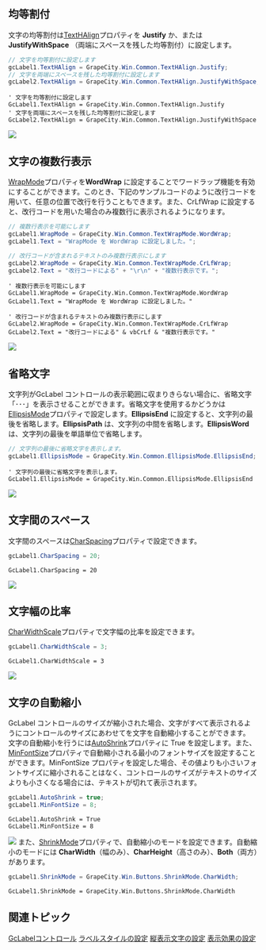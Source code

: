 ## <span class="SectionHeadingText">均等割付</span>

文字の均等割付は[TextHAlign](gcdocsite__documentlink?toc-item-id=a9ff8a5c-8d73-40f6-94cf-ab2cd6af3daf)プロパティを **Justify** か、または **JustifyWithSpace** （両端にスペースを残した均等割付）に設定します。

```csharp
// 文字を均等割付に設定します
gcLabel1.TextHAlign = GrapeCity.Win.Common.TextHAlign.Justify;
// 文字を両端にスペースを残した均等割付に設定します
gcLabel2.TextHAlign = GrapeCity.Win.Common.TextHAlign.JustifyWithSpace;
```

```vbnet
' 文字を均等割付に設定します
GcLabel1.TextHAlign = GrapeCity.Win.Common.TextHAlign.Justify
' 文字を両端にスペースを残した均等割付に設定します
GcLabel2.TextHAlign = GrapeCity.Win.Common.TextHAlign.JustifyWithSpace
```

![](/DOCUMENT_SITE_LINK_PREFIX_HERE/document-site-files/images/06fadbb1-c461-433a-b385-ae4966e56069/images/gclabel.texthalign.png)

## 文字の複数行表示

[WrapMode](gcdocsite__documentlink?toc-item-id=e6d6182d-66d7-42a8-a214-42698c95c4b2)プロパティを**WordWrap** に設定することでワードラップ機能を有効にすることができます。このとき、下記のサンプルコードのように改行コードを用いて、任意の位置で改行を行うこともできます。また、CrLfWrap に設定すると、改行コードを用いた場合のみ複数行に表示されるようになります。

```csharp
// 複数行表示を可能にします 
gcLabel1.WrapMode = GrapeCity.Win.Common.TextWrapMode.WordWrap;
gcLabel1.Text = "WrapMode を WordWrap に設定しました。";

// 改行コードが含まれるテキストのみ複数行表示にします 
gcLabel2.WrapMode = GrapeCity.Win.Common.TextWrapMode.CrLfWrap;
gcLabel2.Text = "改行コードによる" + "\r\n" + "複数行表示です。";
```

```vbnet
' 複数行表示を可能にします 
GcLabel1.WrapMode = GrapeCity.Win.Common.TextWrapMode.WordWrap
GcLabel1.Text = "WrapMode を WordWrap に設定しました。"

' 改行コードが含まれるテキストのみ複数行表示にします 
GcLabel2.WrapMode = GrapeCity.Win.Common.TextWrapMode.CrLfWrap
GcLabel2.Text = "改行コードによる" & vbCrLf & "複数行表示です。"
```

![](/DOCUMENT_SITE_LINK_PREFIX_HERE/document-site-files/images/06fadbb1-c461-433a-b385-ae4966e56069/images/gclabel.wrapmode.png)

## 省略文字

文字列がGcLabel コントロールの表示範囲に収まりきらない場合に、省略文字「･･･」を表示させることができます。省略文字を使用するかどうかは[EllipsisMode](gcdocsite__documentlink?toc-item-id=a0908b97-71f5-4c56-a5c3-c2662804302d)プロパティで設定します。**EllipsisEnd** に設定すると、文字列の最後を省略します。**EllipsisPath** は、文字列の中間を省略します。**EllipsisWord** は、文字列の最後を単語単位で省略します。

```csharp
// 文字列の最後に省略文字を表示します。
gcLabel1.EllipsisMode = GrapeCity.Win.Common.EllipsisMode.EllipsisEnd;
```

```vbnet
' 文字列の最後に省略文字を表示します。
GcLabel1.EllipsisMode = GrapeCity.Win.Common.EllipsisMode.EllipsisEnd
```

![](/DOCUMENT_SITE_LINK_PREFIX_HERE/document-site-files/images/06fadbb1-c461-433a-b385-ae4966e56069/images/gclabel.ellipsisend.png)

## 文字間のスペース

文字間のスペースは[CharSpacing](gcdocsite__documentlink?toc-item-id=dbe6c9f6-92d4-4891-b50b-1328e0ac858d)プロパティで設定できます。

```csharp
gcLabel1.CharSpacing = 20;
```

```vbnet
GcLabel1.CharSpacing = 20
```

![](/DOCUMENT_SITE_LINK_PREFIX_HERE/document-site-files/images/06fadbb1-c461-433a-b385-ae4966e56069/images/gclabel.charspace.png)

## 文字幅の比率

[CharWidthScale](gcdocsite__documentlink?toc-item-id=d9befdd5-a9ec-49b3-b1fc-87a761533aaa)プロパティで文字幅の比率を設定できます。

```csharp
gcLabel1.CharWidthScale = 3;
```

```vbnet
GcLabel1.CharWidthScale = 3
```

![](/DOCUMENT_SITE_LINK_PREFIX_HERE/document-site-files/images/06fadbb1-c461-433a-b385-ae4966e56069/images/gclabel.charwidthscale.png)

## 文字の自動縮小

GcLabel コントロールのサイズが縮小された場合、文字がすべて表示されるようにコントロールのサイズにあわせてを文字を自動縮小することができます。
文字の自動縮小を行うには[AutoShrink](gcdocsite__documentlink?toc-item-id=c95bc808-07b9-4252-a93b-8e9f1a35cda6)プロパティに True を設定します。また、[MinFontSize](gcdocsite__documentlink?toc-item-id=4586b6d4-cc32-4bc8-ac5f-37c26ce9b702)プロパティで自動縮小される最小のフォントサイズを設定することができます。MinFontSize プロパティを設定した場合、その値よりも小さいフォントサイズに縮小されることはなく、コントロールのサイズがテキストのサイズよりも小さくなる場合には、テキストが切れて表示されます。

```csharp
gcLabel1.AutoShrink = true;
gcLabel1.MinFontSize = 8;
```

```vbnet
GcLabel1.AutoShrink = True
GcLabel1.MinFontSize = 8
```

![](/DOCUMENT_SITE_LINK_PREFIX_HERE/document-site-files/images/06fadbb1-c461-433a-b385-ae4966e56069/images/gclabel.autoshrink.png)
また、[ShrinkMode](gcdocsite__documentlink?toc-item-id=964d005c-3b5f-4c82-8f74-028e1936132d)プロパティで、自動縮小のモードを設定できます。自動縮小のモードには **CharWidth**（幅のみ）、**CharHeight**（高さのみ）、**Both**（両方）があります。

```csharp
gcLabel1.ShrinkMode = GrapeCity.Win.Buttons.ShrinkMode.CharWidth;
```

```vbnet
GcLabel1.ShrinkMode = GrapeCity.Win.Buttons.ShrinkMode.CharWidth
```

## 関連トピック

[GcLabelコントロール](gcdocsite__documentlink?toc-item-id=40f5c3ca-e4f8-47ac-aff9-746a680da7a3)
[ラベルスタイルの設定](gcdocsite__documentlink?toc-item-id=952b7d9e-cb57-4f01-82bd-e3f858e59060)
[縦表示文字の設定](gcdocsite__documentlink?toc-item-id=2c5593c8-843b-4d41-adc8-9eb2b4b8debe)
[表示効果の設定](gcdocsite__documentlink?toc-item-id=fbc2c95d-09cd-4ac6-b822-b29845c97ab8)